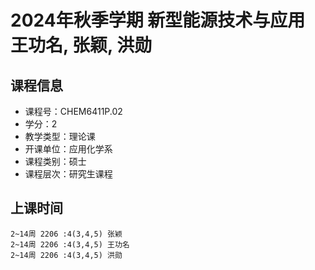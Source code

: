 # 2024年秋季学期 新型能源技术与应用 王功名, 张颖, 洪勋






## 课程信息

- 课程号：CHEM6411P.02
- 学分：2
- 教学类型：理论课
- 开课单位：应用化学系
- 课程类别：硕士
- 课程层次：研究生课程

## 上课时间

```
2~14周 2206 :4(3,4,5) 张颖
2~14周 2206 :4(3,4,5) 王功名
2~14周 2206 :4(3,4,5) 洪勋
```

